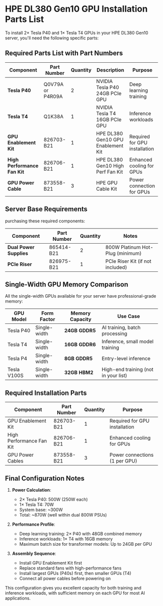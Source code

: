# HPE DL380 Gen10 GPU Installation Parts List

To install 2× Tesla P40 and 1× Tesla T4 GPUs in your HPE DL380 Gen10 server, you'll need the following specific parts:

## Required Parts List with Part Numbers

| Component | Part Number | Quantity | Description | Purpose |
|-----------|-------------|----------|-------------|---------|
| **Tesla P40** | Q0V79A or P4R09A | 2 | NVIDIA Tesla P40 24GB PCIe GPU | Deep learning training |
| **Tesla T4** | Q1K38A | 1 | NVIDIA Tesla T4 16GB PCIe GPU | Inference workloads |
| **GPU Enablement Kit** | 826703-B21 | 1 | HPE DL380 Gen10 GPU Enablement Kit | Required for GPU installation |
| **High Performance Fan Kit** | 826706-B21 | 1 | HPE DL380 Gen10 High Perf Fan Kit | Enhanced cooling for GPUs |
| **GPU Power Cable** | 873558-B21 | 3 | HPE GPU Cable Kit | Power connection for GPUs |

## Server Base Requirements

purchasing these required components:

| Component | Part Number | Quantity | Notes |
|-----------|-------------|----------|-------|
| **Dual Power Supplies** | 865414-B21 | 2 | 800W Platinum Hot-Plug (minimum) |
| **PCIe Riser** | 826975-B21 | 1 | PCIe Riser Kit (if not included) |


## Single-Width GPU Memory Comparison

All the single-width GPUs available for your server have professional-grade memory:

| GPU Model | Form Factor | Memory Capacity | Use Case |
|-----------|-------------|----------------|----------|
| Tesla P40 | Single-width | **24GB GDDR5** | AI training, batch processing |
| Tesla T4 | Single-width | **16GB GDDR6** | Inference, small model training |
| Tesla P4 | Single-width | **8GB GDDR5** | Entry-level inference |
| Tesla V100S | Single-width | **32GB HBM2** | High-end training (not in your list) |

## Required Installation Parts

| Component | Part Number | Quantity | Purpose |
|-----------|-------------|----------|---------|
| GPU Enablement Kit | 826703-B21 | 1 | Required for GPU installation |
| High Performance Fan Kit | 826706-B21 | 1 | Enhanced cooling for GPUs |
| GPU Power Cables | 873558-B21 | 3 | Power connections (1 per GPU) |

## Final Configuration Notes

1. **Power Calculation**:
   - 2× Tesla P40: 500W (250W each)
   - 1× Tesla T4: 70W
   - System base: ~300W
   - Total: ~870W (well within dual 800W PSUs)

2. **Performance Profile**:
   - Deep learning training: 2× P40 with 48GB combined memory
   - Inference workloads: 1× T4 with 16GB memory
   - Maximum batch size for transformer models: Up to 24GB per GPU

3. **Assembly Sequence**:
   - Install GPU Enablement Kit first
   - Replace standard fans with high-performance fans
   - Install largest GPUs (P40s) first, then smaller GPUs (T4)
   - Connect all power cables before powering on

This configuration gives you excellent capacity for both training and inference workloads, with sufficient memory on each GPU for most AI applications.